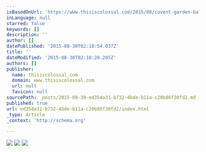 ```yaml
---
isBasedOnUrl: 'https://www.thisiscolossal.com/2015/08/covent-garden-balloons/'
inLanguage: null
starred: false
keywords: []
description: ''
author: []
datePublished: '2015-08-30T02:18:54.037Z'
title: ''
dateModified: '2015-08-30T02:18:20.205Z'
authors: []
publisher:
  name: thisiscolossal.com
  domain: www.thisiscolossal.com
  url: null
  favicon: null
sourcePath: _posts/2015-08-30-ed354a31-b732-4bde-b11a-c20b86f30fd2.md
published: true
url: ed354a31-b732-4bde-b11a-c20b86f30fd2/index.html
_type: Article
_context: 'http://schema.org'

---
```

![](http://www.thisiscolossal.com/wp-content/uploads/2015/08/clouds-1.jpg)
![](https://the-grid-user-content.s3-us-west-2.amazonaws.com/d2a327a8-a61c-41e9-a5df-6a52f100c4a7.jpg)
![](https://the-grid-user-content.s3-us-west-2.amazonaws.com/f2595ece-6375-43bd-b693-a12b8e9e4240.jpg)